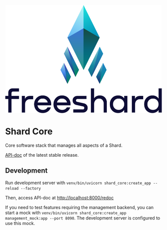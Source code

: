 <picture>
    <source media="(prefers-color-scheme: dark)" srcset="readme/Freeshard_logo_for_dark.png">
    <source media="(prefers-color-scheme: light)" srcset="readme/Freeshard_logo_for_light.png">
    <img alt="Freeshard Logo" src="readme/Freeshard_logo_for_light.png">
</picture>

# Shard Core

Core software stack that manages all aspects of a Shard.

[API-doc](https://ptl.gitlab.io/portal_core/) of the latest stable release.

## Development

Run development server with `venv/bin/uvicorn shard_core:create_app --reload --factory`

Then, access API-doc at [http://localhost:8000/redoc](http://localhost:8000/redoc)

If you need to test features requiring the management backend, you can start a mock with
`venv/bin/uvicorn shard_core:create_app management_mock:app --port 8090`.
The development server is configured to use this mock.
